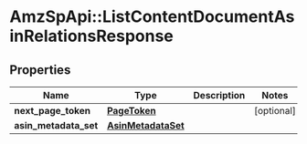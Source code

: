 # AmzSpApi::ListContentDocumentAsinRelationsResponse

## Properties
Name | Type | Description | Notes
------------ | ------------- | ------------- | -------------
**next_page_token** | [**PageToken**](PageToken.md) |  | [optional] 
**asin_metadata_set** | [**AsinMetadataSet**](AsinMetadataSet.md) |  | 

